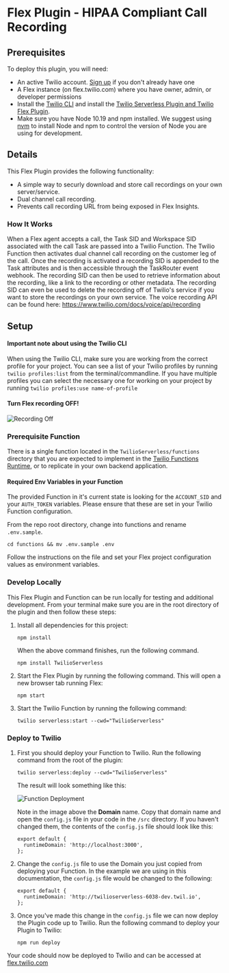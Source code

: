 # Flex Plugin - HIPAA Compliant Call Recording

## Prerequisites

To deploy this plugin, you will need:

- An active Twilio account. [Sign up](https://www.twilio.com/try-twilio) if you don't already have one
- A Flex instance (on flex.twilio.com) where you have owner, admin, or developer permissions
- Install the [Twilio CLI](https://www.twilio.com/docs/twilio-cli/quickstart#install-twilio-cli) and install the [Twilio Serverless Plugin and Twilio Flex Plugin](https://www.twilio.com/docs/twilio-cli/plugins#available-plugins).
- Make sure you have Node 10.19 and npm installed. We suggest using [nvm](https://github.com/nvm-sh/nvm) to install Node and npm to control the version of Node you are using for development.

## Details

This Flex Plugin provides the following functionality:

- A simple way to securly download and store call recordings on your own server/service.
- Dual channel call recording.
- Prevents call recording URL from being exposed in Flex Insights.

### How It Works

When a Flex agent accepts a call, the Task SID and Workspace SID associated with the call Task are passed into a Twilio Function. The Twilio Function then activates dual channel call recording on the customer leg of the call. Once the recording is activated a recording SID is appended to the Task attributes and is then accessible through the TaskRouter event webhook. The recording SID can then be used to retrieve information about the recording, like a link to the recording or other metadata. The recording SID can even be used to delete the recording off of Twilio's service if you want to store the recordings on your own service. The voice recording API can be found here: https://www.twilio.com/docs/voice/api/recording

## Setup

#### Important note about using the Twilio CLI

When using the Twilio CLI, make sure you are working from the correct profile for your project. You can see a list of your Twilio profiles by running `twilio profiles:list` from the terminal/commandline. If you have multiple profiles you can select the necessary one for working on your project by running `twilio profiles:use name-of-profile`

#### Turn Flex recording OFF!

![Recording Off](https://github.com/twilio-professional-services/plugin-hipaa-call-recording/blob/media/recordingOff.gif?raw=true)

### Prerequisite Function

There is a single function located in the `TwilioServerless/functions` directory that you are expected to implement in the [Twilio Functions Runtime](https://www.twilio.com/docs/runtime), or to replicate in your own backend application.

#### Required Env Variables in your Function

The provided Function in it's current state is looking for the `ACCOUNT_SID` and your `AUTH_TOKEN` variables. Please ensure that these are set in your Twilio Function configuration.

From the repo root directory, change into functions and rename `.env.sample`.

```
cd functions && mv .env.sample .env
```

Follow the instructions on the file and set your Flex project configuration values as environment variables.

### Develop Locally

This Flex Plugin and Function can be run locally for testing and additional development. From your terminal make sure you are in the root directory of the plugin and then follow these steps:

1. Install all dependencies for this project:

   ```
   npm install
   ```

   When the above command finishes, run the following command.

   ```
   npm install TwilioServerless
   ```

2. Start the Flex Plugin by running the following command. This will open a new browser tab running Flex:

   ```
   npm start
   ```

3. Start the Twilio Function by running the following command:

   ```
   twilio serverless:start --cwd="TwilioServerless"
   ```

### Deploy to Twilio

1. First you should deploy your Function to Twilio. Run the following command from the root of the plugin:

   ```
   twilio serverless:deploy --cwd="TwilioServerless"
   ```

   The result will look something like this:

   ![Function Deployment](https://github.com/twilio-professional-services/plugin-hipaa-call-recording/blob/media/deploy%20Function.png?raw=true)

   Note in the image above the **Domain** name. Copy that domain name and open the `config.js` file in your code in the `/src` directory. If you haven't changed them, the contents of the `config.js` file should look like this:

   ```
   export default {
     runtimeDomain: 'http://localhost:3000',
   };
   ```

2. Change the `config.js` file to use the Domain you just copied from deploying your Function. In the example we are using in this documentation, the `config.js` file would be changed to the following:

   ```
   export default {
     runtimeDomain: 'http://twilioserverless-6038-dev.twil.io',
   };
   ```

3. Once you've made this change in the `config.js` file we can now deploy the Plugin code up to Twilio. Run the following command to deploy your Plugin to Twilio:

   ```
   npm run deploy
   ```

Your code should now be deployed to Twilio and can be accessed at [flex.twilio.com](https://flex.twilio.com)
